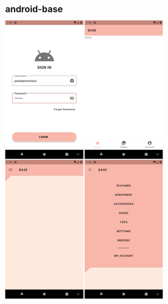 # android-base

<img src="https://github.com/sampurnoaji/android-base/blob/master/screenshot/base-login.png" width="250"> <img src="https://github.com/sampurnoaji/android-base/blob/master/screenshot/base-bottom-nav.png" width="250">
<img src="https://github.com/sampurnoaji/android-base/blob/master/screenshot/base-drawer-nav.png" width="250"> <img src="https://github.com/sampurnoaji/android-base/blob/master/screenshot/base-drawer-nav-expand.png" width="250">
